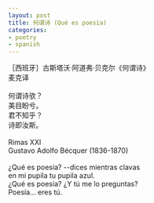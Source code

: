 ```yaml
---
layout: post
title: 何谓诗 (Qué es poesía)
categories:
- poetry
- spanish
---
```


［西班牙］古斯塔沃·阿道弗·贝克尔《何谓诗》<br>
麦克译<br>
<br>
何谓诗欤？<br>
美目盼兮。<br>
君不知乎？<br>
诗即汝斯。<br>
<br>
Rimas XXI<br>
Gustavo Adolfo Bécquer (1836-1870)<br>
<br>
¿Qué es poesía? --dices mientras clavas<br>
  en mi pupila tu pupila azul.<br>
¿Qué es poesía? ¿Y tú me lo preguntas?<br>
  Poesía... eres tú.<br>
